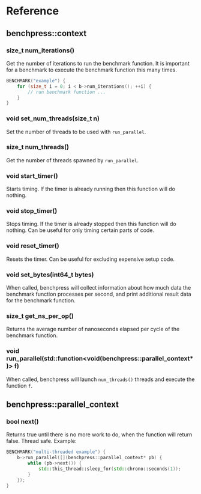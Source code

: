 # Reference

## benchpress::context

### size_t num_iterations()

Get the number of iterations to run the benchmark function. It is important for a benchmark to execute the benchmark
function this many times.

```cpp
BENCHMARK("example") {
    for (size_t i = 0; i < b->num_iterations(); ++i) {
        // run benchmark function ...
    }
}
```

### void set_num_threads(size_t n)

Set the number of threads to be used with `run_parallel`.

### size_t num_threads()

Get the number of threads spawned by `run_parallel`.

### void start_timer()

Starts timing. If the timer is already running then this function will do nothing.

### void stop_timer()

Stops timing. If the timer is already stopped then this function will do nothing. Can be useful for only timing certain
parts of code.

### void reset_timer()

Resets the timer. Can be useful for excluding expensive setup code.

### void set_bytes(int64_t bytes)

When called, benchpress will collect information about how much data the benchmark function processes per second, and
print additional result data for the benchmark function.

### size_t get_ns_per_op()

Returns the average number of nanoseconds elapsed per cycle of the benchmark function.

### void run_parallel(std::function<void(benchpress::parallel_context*)> f)

When called, benchpress will launch `num_threads()` threads and execute the function `f`.

## benchpress::parallel_context

### bool next()

Returns true until there is no more work to do, when the function will return false. Thread safe. Example:

```cpp
BENCHMARK("multi-threaded example") {
    b->run_parallel([](benchpress::parallel_context* pb) {
        while (pb->next()) {
            std::this_thread::sleep_for(std::chrono::seconds(1));
        }
    });
}
```